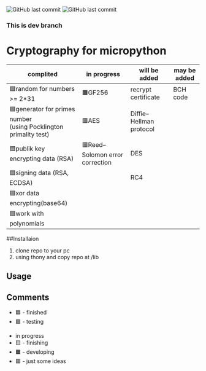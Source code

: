 ![GitHub last commit](https://img.shields.io/github/last-commit/pyfuhr/crypto_for_micropython)
![GitHub last commit](https://img.shields.io/badge/MicroPython-1.19/rp2040-yellow)
### This is dev branch
# Cryptography for micropython
| complited                                                           | in progress                     | will be added           | may be added |
|---------------------------------------------------------------------|---------------------------------|-------------------------|--------------|
| 🟦random for numbers >= 2*31                                        | 🟧GF256                         | recrypt certificate     | BCH code     |
| 🟦generator for primes number<br>(using Pocklington primality test) | 🟥AES                           | Diffie–Hellman protocol |              |
| 🟦publik key encrypting data (RSA)                                  | 🟥Reed–Solomon error correction | DES                     |              |
| 🟦signing data (RSA, ECDSA)                                         |                                 | RC4                     |              |
| 🟦xor data encrypting(base64)                                       |                                 |                         |              |
| 🟦work with polynomials                                             |                                 |                         |              |

##Installaion
1. clone repo to your pc
2. using thony and copy repo at /lib
## Usage

## Comments
- 🟦 - finished
- 🟩 - testing
+ in progress
+ 🟨 - finishing
+ 🟧 - developing
+ 🟥 - just some ideas
<!-- 🟥🟧🟨🟩🟦-->
<!--  -->